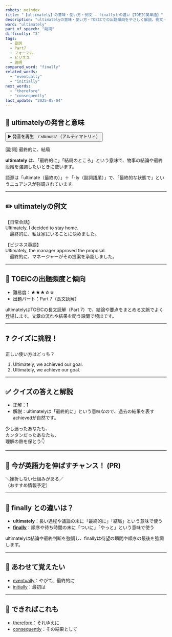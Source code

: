 ```yaml
---
robots: noindex
title: "【ultimately】の意味・使い方・例文 ― finallyとの違い【TOEIC英単語】"
description: "ultimatelyの意味・使い方・TOEICでの出題傾向をやさしく解説。例文・クイズ付きでfinallyとの違いもわかりやすく学べます。"
word: "ultimately"
part_of_speech: "副詞"
difficulty: "3"
tags:
  - 副詞
  - Part7
  - フォーマル
  - ビジネス
  - 説明
compared_word: "finally"
related_words:
  - "eventually"
  - "initially"
next_words:
  - "therefore"
  - "consequently"
last_update: "2025-05-04"
---
```


## 🔰 ultimatelyの発音と意味

<button class="play-audio" onclick="playTTS('ultimately')">
  <span class="play-audio-main">
    ▶️ 発音を再生　/ˈʌltɪmətli/
  </span>
  <span class="play-audio-sub">
    （アルティマトリィ）
  </span>
</button>

[副詞] 最終的に、結局

**ultimately** は、「最終的に」「結局のところ」という意味で、物事の結論や最終段階を強調したいときに使います。

語源は「ultimate（最終の）」＋「-ly（副詞語尾）」で、「最終的な状態で」というニュアンスが強調されています。

---

## ✏️ ultimatelyの例文

【日常会話】  
Ultimately, I decided to stay home.  
　最終的に、私は家にいることに決めました。

【ビジネス英語】  
Ultimately, the manager approved the proposal.  
　最終的に、マネージャーがその提案を承認しました。

---

## 🎯 TOEICの出題頻度と傾向

- 難易度：★★★☆☆
- 出題パート：Part 7（長文読解）

ultimatelyはTOEICの長文読解（Part 7）で、結論や要点をまとめる文脈でよく登場します。文章の流れや結果を問う設問で頻出です。

---

## ❓ クイズに挑戦！

正しい使い方はどっち？

1. Ultimately, we achieved our goal.  
2. Ultimately, we achieve our goal.

---

## ✅ クイズの答えと解説

- 正解：**1**
- 解説：ultimatelyは「最終的に」という意味なので、過去の結果を表すachievedが自然です。

少し迷ったあなたも、  
カンタンだったあなたも、  
理解の熱を保とう👇️

---

## 🚀 今が英語力を伸ばすチャンス！ (PR)

<div class="info-center">
＼挫折しない仕組みがある／<br>  
（おすすめ情報予定）
</div>

---

## 🤔  finally との違いは？

- **ultimately**：長い過程や議論の末に「最終的に」「結局」という意味で使う
- **[finally](/word/finally/)**：順序や待ち時間の末に「ついに」「やっと」という意味で使う

ultimatelyは結論や最終判断を強調し、finallyは待望の瞬間や順序の最後を強調します。

---

## 🧩 あわせて覚えたい

- [eventually](/word/eventually/)：やがて、最終的に
- [initially](/word/initially/)：最初は

---

## 📖 できればこれも

- [therefore](/word/therefore/)：それゆえに
- [consequently](/word/consequently/)：その結果として

<!-- cvid: aid46_bid35 -->
